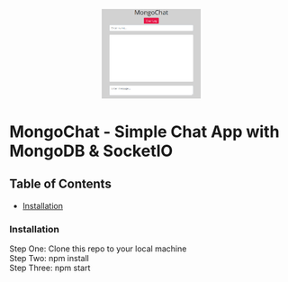 <p align="center">
<a href="http://mongodb.com"><img src="images/mongochat.png" target="_blank" title="MongoChat" alt="MongoChat" width="35%"></a>
</p>

# MongoChat - Simple Chat App with MongoDB & SocketIO

## Table of Contents

- [Installation](#installation)

### Installation

Step One: Clone this repo to your local machine  
Step Two: npm install  
Step Three: npm start
